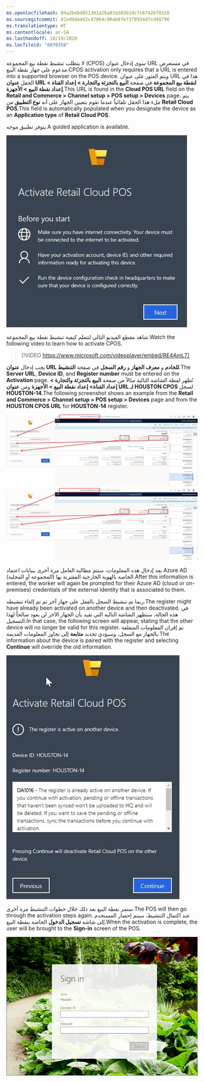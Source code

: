 ```yaml
---
ms.openlocfilehash: 04a2bebd851301a28a83a583b1dc7c67426f0328
ms.sourcegitcommit: 82ed9ded42c47064c90ab6fe717893447cd48796
ms.translationtype: HT
ms.contentlocale: ar-SA
ms.lasthandoff: 10/19/2020
ms.locfileid: "6070358"
---
```

<span data-ttu-id="1b54c-101">لا يتطلب تنشيط نقطة بيع المجموعة (CPOS) سوى إدخال عنوان URL في مستعرض مدعوم على جهاز نقطة البيع.</span><span class="sxs-lookup"><span data-stu-id="1b54c-101">CPOS activation only requires that a URL is entered into a supported browser on the POS device.</span></span> <span data-ttu-id="1b54c-102">ويتم العثور على عنوان URL هذا في الحقل **عنوان URL لنقطة بيع المجموعة** في صفحة **البيع بالتجزئة والتجارة > إعداد القناة > إعداد نقطة البيع > الأجهزة**.</span><span class="sxs-lookup"><span data-stu-id="1b54c-102">This URL is found in the **Cloud POS URL** field on the **Retail and Commerce > Channel setup > POS setup > Devices** page.</span></span> <span data-ttu-id="1b54c-103">يتم ملء هذا الحقل تلقائياً عندما تقوم بتعيين الجهاز على أنه **نوع التطبيق** من **Retail Cloud POS**.</span><span class="sxs-lookup"><span data-stu-id="1b54c-103">This field is automatically populated when you designate the device as an **Application type** of **Retail Cloud POS**.</span></span>
 
<span data-ttu-id="1b54c-104">يتوفر تطبيق موجه.</span><span class="sxs-lookup"><span data-stu-id="1b54c-104">A guided application is available.</span></span>

![ <span data-ttu-id="1b54c-105">لقطة شاشة لصفحة بدء تنشيط Retail Cloud POS</span><span class="sxs-lookup"><span data-stu-id="1b54c-105">Screenshot of the Activate Retail Cloud POS start page</span></span>](../media/cpos-activate-ss.jpg)

<span data-ttu-id="1b54c-106">شاهد مقطع الفيديو التالي لتتعلم كيفية تنشيط نقطة بيع المجموعة.</span><span class="sxs-lookup"><span data-stu-id="1b54c-106">Watch the following video to learn how to activate CPOS.</span></span>

 > [!VIDEO https://www.microsoft.com/videoplayer/embed/RE4AmL7]

<span data-ttu-id="1b54c-107">يجب إدخال **عنوان URL للخادم** و **معرف الجهاز** و **رقم السجل** في صفحة **التنشيط**.</span><span class="sxs-lookup"><span data-stu-id="1b54c-107">The **Server URL**, **Device ID**, and **Register number** must be entered on the **Activation** page.</span></span> <span data-ttu-id="1b54c-108">تُظهر لقطة الشاشة التالية مثالاً من صفحة **البيع بالتجزئة والتجارة > إعداد القناة> إعداد نقطة البيع > الأجهزة** ومن **عنوان URL لـ HOUSTON CPOS** لسجل **HOUSTON-14**.</span><span class="sxs-lookup"><span data-stu-id="1b54c-108">The following screenshot shows an example from the **Retail and Commerce > Channel setup > POS setup > Devices** page and from the **HOUSTON CPOS URL** for **HOUSTON-14** register.</span></span>
 
<span data-ttu-id="1b54c-109">[ ![لقطه شاشة لصفحة "الأجهزة" وارتباطات للبيانات في شاشة التنشيط](../media/cpos-activation-data-ssm.jpg) ](../media/cpos-activation-data-ssm.jpg#lightbox)</span><span class="sxs-lookup"><span data-stu-id="1b54c-109">[ ![Screenshot of the Devices page and links to data in the activation screen](../media/cpos-activation-data-ssm.jpg) ](../media/cpos-activation-data-ssm.jpg#lightbox)</span></span>

<span data-ttu-id="1b54c-110">بعد إدخال هذه المعلومات، ستتم مطالبة العامل مرة أخرى ببيانات اعتماد Azure AD (المجموعة أو المحلية) الخاصة بالهوية الخارجية المقترنة بها.</span><span class="sxs-lookup"><span data-stu-id="1b54c-110">After this information is entered, the worker will again be prompted for their Azure AD (cloud or on-premises) credentials of the external identity that is associated to them.</span></span> 

<span data-ttu-id="1b54c-111">ربما تم تنشيط السجل بالفعل على جهاز آخر ثم تم إلغاء تنشيطه.</span><span class="sxs-lookup"><span data-stu-id="1b54c-111">The register might have already been activated on another device and then deactivated.</span></span> <span data-ttu-id="1b54c-112">في هذه الحالة، ستظهر الشاشة التالية التي تفيد بأن الجهاز الآخر لن يعود صالحاً لهذا التسجيل.</span><span class="sxs-lookup"><span data-stu-id="1b54c-112">In that case, the following screen will appear, stating that the other device will no longer be valid for this register.</span></span> <span data-ttu-id="1b54c-113">تم إقران المعلومات المتعلقة بالجهاز مع السجل، وسيؤدي تحديد **متابعة** إلى تجاوز المعلومات القديمة.</span><span class="sxs-lookup"><span data-stu-id="1b54c-113">The information about the device is paired with the register and selecting **Continue** will override the old information.</span></span> 

![ <span data-ttu-id="1b54c-114">لقطة شاشة لصفحة إلغاء تنشيط السجل على جهاز آخر</span><span class="sxs-lookup"><span data-stu-id="1b54c-114">Screenshot of the page for deactivating the register on another device</span></span>](../media/deactivate-register-ss.jpg)

<span data-ttu-id="1b54c-115">ستمر نقطة البيع بعد ذلك خلال خطوات التنشيط مرة أخرى.</span><span class="sxs-lookup"><span data-stu-id="1b54c-115">The POS will then go through the activation steps again.</span></span> <span data-ttu-id="1b54c-116">عند اكتمال التنشيط، سيتم إحضار المستخدم إلى شاشة **تسجيل الدخول** الخاصة بنقطة البيع.</span><span class="sxs-lookup"><span data-stu-id="1b54c-116">When the activation is complete, the user will be brought to the **Sign-in** screen of the POS.</span></span>
 
![ <span data-ttu-id="1b54c-117">لقطة شاشة لصفحة تسجيل الدخول في متجر Houston</span><span class="sxs-lookup"><span data-stu-id="1b54c-117">Screenshot of the Houston store sign-in page</span></span>](../media/houston-sign-in-ss.jpg)


